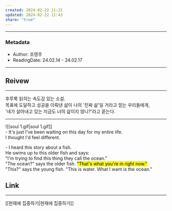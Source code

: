 ```yaml
---
created: 2024-02-22 11:21
updated: 2024-02-22 11:43
share: "true"
---
```


---
### Metadata
- Author: 조영주
- ReadingDate: 24.02.14 - 24.02.17
---
## Reivew
---

후루룩 읽히는 속도감 있는 소설.  
목표에 도달하고 성공을 이뤄낸 삶이 나의 '진짜 삶'일 거라고 믿는 우리들에게,  
'네가 살아내고 있는 지금도 너의 삶이지 않니?'라고 묻는다.

---

  ![[soul 1.gif|soul 1.gif]]  
\- It's just I've been waiting on this day for my entire life.  
  I thought I'd feel different.

\- I heard this story about a fish.  
  He swims up to this older fish and says:  
  "I'm trying to find this thing they call the ocean."  
  "The ocean?" says the older fish. <mark class="hltr-red">"That's what you're in right now."</mark>  
  "This?" says the young fish. "This is water. What I want is the ocean."

## Link
---
[[현재에 집중하기|현재에 집중하기]]